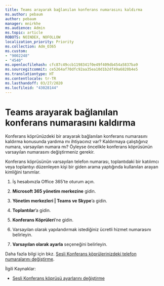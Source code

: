 ```yaml
---
title: Teams arayarak bağlanılan konferans numarasını kaldırma
ms.author: pebaum
author: pebaum
manager: mnirkhe
ms.audience: Admin
ms.topic: article
ROBOTS: NOINDEX, NOFOLLOW
localization_priority: Priority
ms.collection: Adm_O365
ms.custom:
- "9002248"
- "4540"
ms.openlocfilehash: cfc87c49ccb1198341f0e49f409db454a5837ba9
ms.sourcegitcommit: ce5264af70dfc92aa35ea10d1b2df49a6820b4e5
ms.translationtype: HT
ms.contentlocale: tr-TR
ms.lasthandoff: 03/27/2020
ms.locfileid: "43028144"
---
```

# <a name="remove-teams-dial-in-conferencing-number"></a>Teams arayarak bağlanılan konferans numarasını kaldırma

Konferans köprünüzdeki bir arayarak bağlanılan konferans numarasını kaldırma konusunda yardıma mı ihtiyacınız var? Kaldırmaya çalıştığınız numara, varsayılan numara mı? Öyleyse öncelikle konferans köprüsünün varsayılan numarasını değiştirmeniz gerekir.

Konferans köprüsünün varsayılan telefon numarası, toplantıdaki bir katılımcı veya toplantıyı düzenleyen kişi bir giden arama yaptığında kullanılan arayan kimliğini tanımlar.

1. İş hesabınızla Office 365’te oturum açın.

2. **Microsoft 365 yönetim merkezine** gidin.

3. **Yönetim merkezleri | Teams ve Skype**’a gidin.

4. **Toplantılar**’a gidin.

5. **Konferans Köprüleri**’ne gidin.

6. Varsayılan olarak yapılandırmak istediğiniz ücretli hizmet numarasını belirleyin.

7. **Varsayılan olarak ayarla** seçeneğini belirleyin.

Daha fazla bilgi için bkz. [Sesli Konferans köprülerinizdeki telefon numaralarını değiştirme](https://docs.microsoft.com/microsoftteams/change-the-phone-numbers-on-your-audio-conferencing-bridge).

İlgili Kaynaklar:

- [Sesli Konferans köprüsü ayarlarını değiştirme](https://docs.microsoft.com/microsoftteams/change-the-settings-for-an-audio-conferencing-bridge)
